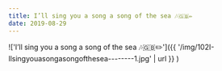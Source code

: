 ```yaml
---
title: I’ll sing you a song a song of the sea 🎶🇬🇧✏️
date: 2019-08-29
---
```


!['I’ll sing you a song a song of the sea 🎶🇬🇧✏️']({{ '/img/102I-llsingyouasongasongofthesea--------1.jpg' | url }} )
<br>

